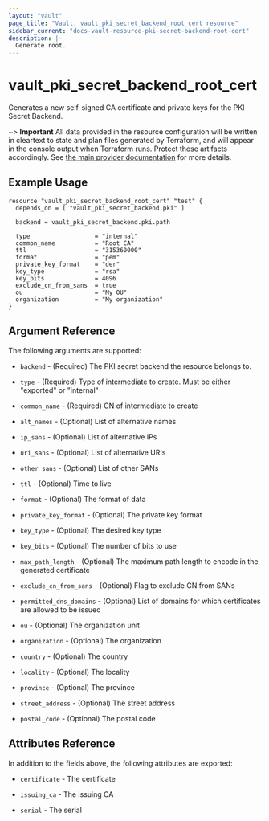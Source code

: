 ```yaml
---
layout: "vault"
page_title: "Vault: vault_pki_secret_backend_root_cert resource"
sidebar_current: "docs-vault-resource-pki-secret-backend-root-cert"
description: |-
  Generate root.
---
```


# vault\_pki\_secret\_backend\_root\_cert

Generates a new self-signed CA certificate and private keys for the PKI Secret Backend.

~> **Important** All data provided in the resource configuration will be
written in cleartext to state and plan files generated by Terraform, and
will appear in the console output when Terraform runs. Protect these
artifacts accordingly. See
[the main provider documentation](../index.html)
for more details.

## Example Usage

```hcl
resource "vault_pki_secret_backend_root_cert" "test" {
  depends_on = [ "vault_pki_secret_backend.pki" ]

  backend = vault_pki_secret_backend.pki.path

  type                  = "internal"
  common_name           = "Root CA"
  ttl                   = "315360000"
  format                = "pem"
  private_key_format    = "der"
  key_type              = "rsa"
  key_bits              = 4096
  exclude_cn_from_sans  = true
  ou                    = "My OU"
  organization          = "My organization"
}
```

## Argument Reference

The following arguments are supported:

* `backend` - (Required) The PKI secret backend the resource belongs to.

* `type` - (Required) Type of intermediate to create. Must be either \"exported\" or \"internal\"

* `common_name` - (Required) CN of intermediate to create

* `alt_names` - (Optional) List of alternative names

* `ip_sans` - (Optional) List of alternative IPs

* `uri_sans` - (Optional) List of alternative URIs

* `other_sans` - (Optional) List of other SANs

* `ttl` - (Optional) Time to live

* `format` - (Optional) The format of data

* `private_key_format` - (Optional) The private key format

* `key_type` - (Optional) The desired key type

* `key_bits` - (Optional) The number of bits to use

* `max_path_length` - (Optional) The maximum path length to encode in the generated certificate

* `exclude_cn_from_sans` - (Optional) Flag to exclude CN from SANs

* `permitted_dns_domains` - (Optional) List of domains for which certificates are allowed to be issued

* `ou` - (Optional) The organization unit

* `organization` - (Optional) The organization

* `country` - (Optional) The country

* `locality` - (Optional) The locality

* `province` - (Optional) The province

* `street_address` - (Optional) The street address

* `postal_code` - (Optional) The postal code

## Attributes Reference

In addition to the fields above, the following attributes are exported:

* `certificate` - The certificate

* `issuing_ca` - The issuing CA

* `serial` - The serial
